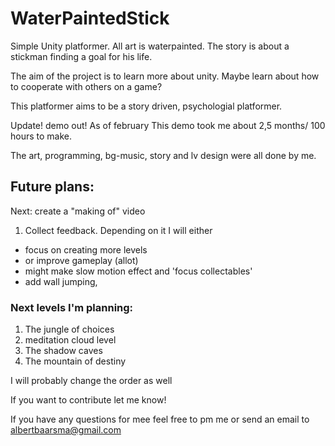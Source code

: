 # WaterPaintedStick
Simple Unity platformer. All art is waterpainted. The story is about a stickman finding a goal for his life.

The aim of the project is to learn more about unity. Maybe learn about how to cooperate with others on a game? 

This platformer aims to be a story driven, psychologial platformer.

Update! demo out!
As of february This demo took me about 2,5 months/ 100 hours to make. 

The art, programming, bg-music, story and lv design were all done by me. 

## Future plans:

Next: create a "making of" video 

1. Collect feedback. Depending on it I will either
- focus on creating more levels
- or improve gameplay (allot)
- might make slow motion effect and 'focus collectables'
- add wall jumping,

### Next levels I'm planning:
1. The jungle of choices
2. meditation cloud level
3. The shadow caves
4. The mountain of destiny

I will probably change the order as well

If you want to contribute let me know!

If you have any questions for mee feel free to pm me or send an email to albertbaarsma@gmail.com 
